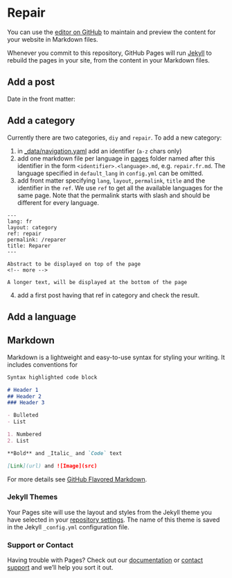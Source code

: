 # Repair

You can use the [editor on GitHub](https://github.com/C2DH/repair/edit/master/README.md) to maintain and preview the content for your website in Markdown files.

Whenever you commit to this repository, GitHub Pages will run [Jekyll](https://jekyllrb.com/) to rebuild the pages in your site, from the content in your Markdown files.

## Add a post
Date
in the front matter:

## Add a category
Currently there are two categories, `diy` and `repair`. To add a new category:

1. in [_data/navigation.yaml](https://github.com/C2DH/repair/blob/master/_data/navigation.yaml) add an identifier (`a-z` chars only)
2. add one markdown file per language in [pages](https://github.com/C2DH/repair/blob/master/pages) folder named after this identifier in the form `<identifier>.<language>.md`, e.g. `repair.fr.md`. The language specified in `default_lang` in `config.yml` can be omitted.
3. add front matter specifying `lang`, `layout`, `permalink`, `title` and the identifier in the `ref`. We use `ref` to get all the available languages for the same page. Note that the permalink starts with slash and should be different for every language.
```
---
lang: fr
layout: category
ref: repair
permalink: /reparer
title: Reparer
---

Abstract to be displayed on top of the page
<!-- more -->

A longer text, will be displayed at the bottom of the page
```
4. add a first post having that ref in category and check the result.

## Add a language


## Markdown

Markdown is a lightweight and easy-to-use syntax for styling your writing. It includes conventions for

```markdown
Syntax highlighted code block

# Header 1
## Header 2
### Header 3

- Bulleted
- List

1. Numbered
2. List

**Bold** and _Italic_ and `Code` text

[Link](url) and ![Image](src)
```

For more details see [GitHub Flavored Markdown](https://guides.github.com/features/mastering-markdown/).

### Jekyll Themes

Your Pages site will use the layout and styles from the Jekyll theme you have selected in your [repository settings](https://github.com/C2DH/repair/settings). The name of this theme is saved in the Jekyll `_config.yml` configuration file.

### Support or Contact

Having trouble with Pages? Check out our [documentation](https://help.github.com/categories/github-pages-basics/) or [contact support](https://github.com/contact) and we’ll help you sort it out.

